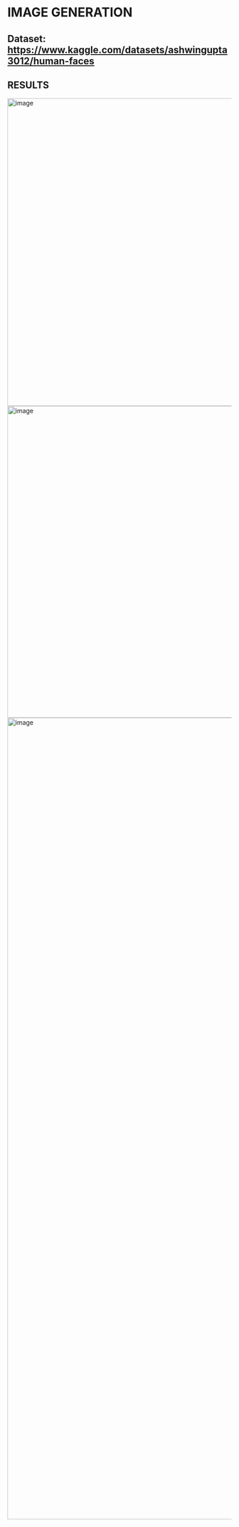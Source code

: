 # IMAGE GENERATION


## Dataset: https://www.kaggle.com/datasets/ashwingupta3012/human-faces 



## RESULTS

<img align ='centre' width="691" alt="image" src="https://github.com/Yesshh/Image-generation-/assets/49776620/1e00c18b-3088-4317-a50f-f0eb3431450c">





<img align = 'centre' width="700" alt="image" src="https://github.com/Yesshh/Image-generation-/assets/49776620/21fa8187-9313-4faf-b221-5a49182f1e3b">



<img align = 'centre' width="1800" alt="image" src="https://github.com/Yesshh/Image-generation-/assets/49776620/97a72aa3-3273-4b89-984a-33253bd56365">
